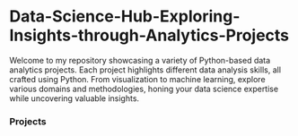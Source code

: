 # Data-Science-Hub-Exploring-Insights-through-Analytics-Projects
Welcome to my repository showcasing a variety of Python-based data analytics projects. Each project highlights different data analysis skills, all crafted using Python. From visualization to machine learning, explore various domains and methodologies, honing your data science expertise while uncovering valuable insights.

### Projects
